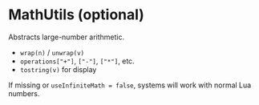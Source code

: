 # MathUtils (optional)

Abstracts large-number arithmetic.

- `wrap(n)` / `unwrap(v)`
- `operations["+"]`, `["-"]`, `["*"]`, etc.
- `tostring(v)` for display

If missing or `useInfiniteMath = false`, systems will work with normal Lua numbers.
